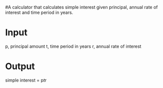 #A calculator that calculates simple interest given principal, annual rate of interest and time period in years.
#  Input
   p, principal amount
   t, time period in years
   r, annual rate of interest
#  Output
   simple interest = p*t*r
